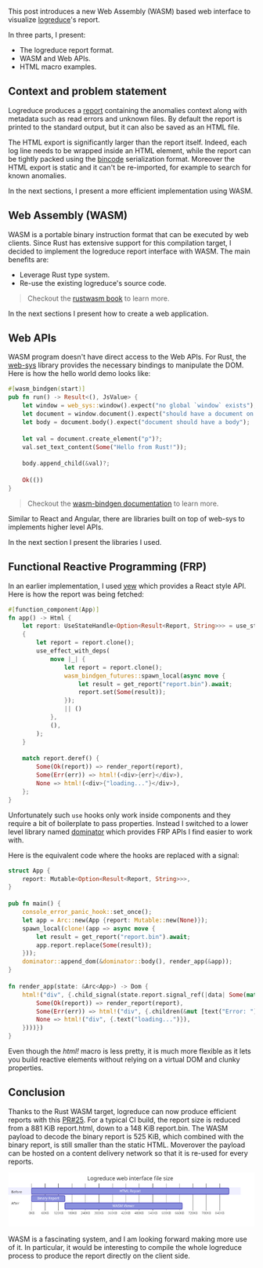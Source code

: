 <!-- This work is licensed under the Creative Commons Attribution 4.0 International License.
     To view a copy of this license, visit http://creativecommons.org/licenses/by/4.0/
     or send a letter to Creative Commons, PO Box 1866, Mountain View, CA 94042, USA.
-->

This post introduces a new Web Assembly (WASM) based web interface to visualize [logreduce][logreduce]'s report.

In three parts, I present:

- The logreduce report format.
- WASM and Web APIs.
- HTML macro examples.


## Context and problem statement

Logreduce produces a [report][logreduce-report] containing the anomalies context along with metadata such as read errors and unknown files.
By default the report is printed to the standard output, but it can also be saved as an HTML file.

[logreduce-report]: https://github.com/logreduce/logreduce/blob/main/crates/report/src/report.rs

The HTML export is significantly larger than the report itself. Indeed, each log line needs to be wrapped inside an HTML element, while the report can be tightly packed using the [bincode][bincode] serialization format.
Moreover the HTML export is static and it can't be re-imported, for example to search for known anomalies.

In the next sections, I present a more efficient implementation using WASM.


## Web Assembly (WASM)

WASM is a portable binary instruction format that can be executed by web clients.
Since Rust has extensive support for this compilation target, I decided to implement the logreduce report interface with WASM.
The main benefits are:

- Leverage Rust type system.
- Re-use the existing logreduce's source code.

> Checkout the [rustwasm book][rustwasm] to learn more.

[rustwasm]: https://rustwasm.github.io/docs/book/

In the next sections I present how to create a web application.


## Web APIs

WASM program doesn't have direct access to the Web APIs.
For Rust, the [web-sys][web-sys] library provides the necessary bindings to manipulate the DOM.
Here is how the hello world demo looks like:

[web-sys]: https://docs.rs/web-sys

```rust
#[wasm_bindgen(start)]
pub fn run() -> Result<(), JsValue> {
    let window = web_sys::window().expect("no global `window` exists");
    let document = window.document().expect("should have a document on window");
    let body = document.body().expect("document should have a body");

    let val = document.create_element("p")?;
    val.set_text_content(Some("Hello from Rust!"));

    body.append_child(&val)?;

    Ok(())
}
```

> Checkout the [wasm-bindgen documentation][wasm-bindgen] to learn more.

[wasm-bindgen]: https://rustwasm.github.io/wasm-bindgen/

Similar to React and Angular, there are libraries built on top of web-sys to implements
higher level APIs.

In the next section I present the libraries I used.


## Functional Reactive Programming (FRP)

In an earlier implementation, I used [yew][yew] which provides a React style API. Here is how the report was being fetched:

[yew]: https://yew.rs/

```rust
#[function_component(App)]
fn app() -> Html {
    let report: UseStateHandle<Option<Result<Report, String>>> = use_state(|| None);
    {
        let report = report.clone();
        use_effect_with_deps(
            move |_| {
                let report = report.clone();
                wasm_bindgen_futures::spawn_local(async move {
                    let result = get_report("report.bin").await;
                    report.set(Some(result));
                });
                || ()
            },
            (),
        );
    }

    match report.deref() {
        Some(Ok(report)) => render_report(report),
        Some(Err(err)) => html!(<div>{err}</div>),
        None => html!(<div>{"loading..."}</div>),
    };
}
```

Unfortunately such `use` hooks only work inside components and they require a bit of boilerplate to pass properties.
Instead I switched to a lower level library named [dominator][dominator] which provides FRP APIs I find easier to work with.

Here is the equivalent code where the hooks are replaced with a signal:

[dominator]: https://github.com/Pauan/rust-dominator#readme

```rust
struct App {
    report: Mutable<Option<Result<Report, String>>>,
}

pub fn main() {
    console_error_panic_hook::set_once();
    let app = Arc::new(App {report: Mutable::new(None)});
    spawn_local(clone!(app => async move {
        let result = get_report("report.bin").await;
        app.report.replace(Some(result));
    }));
    dominator::append_dom(&dominator::body(), render_app(&app));
}

fn render_app(state: &Arc<App>) -> Dom {
    html!("div", {.child_signal(state.report.signal_ref(|data| Some(match data {
        Some(Ok(report)) => render_report(report),
        Some(Err(err)) => html!("div", {.children(&mut [text("Error: "), text(err)])}),
        None => html!("div", {.text("loading...")}),
    })))})
}
```

Even though the *html!* macro is less pretty, it is much more flexible as it lets you build reactive elements
without relying on a virtual DOM and clunky properties.


## Conclusion

Thanks to the Rust WASM target, logreduce can now produce efficient reports with this [PR#25][pr-25].
For a typical CI build, the report size is reduced from a 881 KiB report.html, down to a 148 KiB report.bin.
The WASM payload to decode the binary report is 525 KiB, which combined with the binary report, is still smaller than the static HTML.
Moverover the payload can be hosted on a content delivery network so that it is re-used for every reports.

![wasm-size](./images/logreduce-wasm-size.png)

WASM is a fascinating system, and I am looking forward making more use of it.
In particular, it would be interesting to compile the whole logreduce process to produce the report directly on the client side.

[logreduce]: https://github.com/logreduce/logreduce#readme
[bincode]: https://github.com/bincode-org/bincode#readme
[pr-25]: https://github.com/logreduce/logreduce/pull/25

